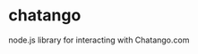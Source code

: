 # chatango

node.js library for interacting with Chatango.com

<!--
thanks to 
 - [Coco.py](https://github.com/Sorch/coco)
 - [ch.py](https://github.com/Nullspeaker/ch.py)
 
for figuring out how the bulk of Chatango works

nyet-->